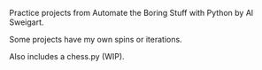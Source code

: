 Practice projects from Automate the Boring Stuff with Python by Al Sweigart.

Some projects have my own spins or iterations.

Also includes a chess.py (WIP).
